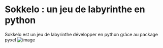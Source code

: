 # Sokkelo : un jeu de labyrinthe en python
Sokkelo est un jeu de labyrinthe développer en python grâce au package pyxel
![image](https://github.com/okamichika/sokkelo/assets/75226815/91a4a7d9-a4ab-4442-8164-df7255763074)
